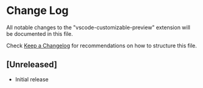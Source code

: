 # Change Log
All notable changes to the "vscode-customizable-preview" extension will be documented in this file.

Check [Keep a Changelog](http://keepachangelog.com/) for recommendations on how to structure this file.

## [Unreleased]
- Initial release